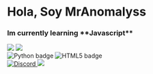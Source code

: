 <h1>Hola, Soy MrAnomalyss</h1>
<h3>Im currently learning **Javascript**</h3>
<img src="https://img.shields.io/github/followers/MrAnomalyss.svg?style=social&label=Follow&maxAge=2592000">
<img src="https://img.shields.io/badge/Visual_Studio-5C2D91?style=for-the-badge&logo=visual%20studio&logoColor=white">
<div class="image-container">
        <img src="https://img.shields.io/badge/Python-14354C?style=for-the-badge&logo=python&logoColor=white" alt="Python badge">
        <img src="https://img.shields.io/badge/HTML5-E34F26?style=for-the-badge&logo=html5&logoColor=white" alt="HTML5 badge">
    </div>
    <a href="https://discord.gg/A2xxdGRTgd">
  <img src="https://img.shields.io/badge/Discord-%235865F2.svg?style=for-the-badge&logo=discord&logoColor=white" alt="Discord">
</a>
<img src="https://github-readme-stats.vercel.app/api?username=MrAnomalyss&theme=blue-green">






